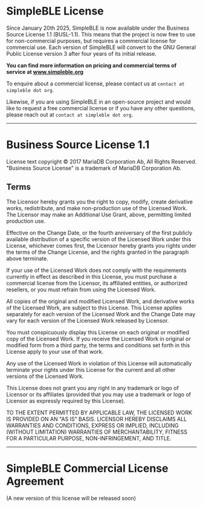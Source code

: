 # SimpleBLE License

Since January 20th 2025, SimpleBLE is now available under the Business Source License 1.1 (BUSL-1.1).
This means that the project is now free to use for non-commercial purposes, but requires a commercial
license for commercial use. Each version of SimpleBLE will convert to the GNU General Public License
version 3 after four years of its initial release.

**You can find more information on pricing and commercial terms of service at www.simpleble.org**

To enquire about a commercial license, please contact us at ``contact at simpleble dot org``.

Likewise, if you are using SimpleBLE in an open-source project and would like to request
a free commercial license or if you have any other questions, please reach out at ``contact at simpleble dot org``.

-------------------------------------------------------------------------------

# Business Source License 1.1

License text copyright © 2017 MariaDB Corporation Ab, All Rights Reserved. "Business Source License" is a trademark of MariaDB Corporation Ab.

## Terms

The Licensor hereby grants you the right to copy, modify, create derivative works, redistribute, and make non-production use of the Licensed Work. The Licensor may make an Additional Use Grant, above, permitting limited production use.

Effective on the Change Date, or the fourth anniversary of the first publicly available distribution of a specific version of the Licensed Work under this License, whichever comes first, the Licensor hereby grants you rights under the terms of the Change License, and the rights granted in the paragraph above terminate.

If your use of the Licensed Work does not comply with the requirements currently in effect as described in this License, you must purchase a commercial license from the Licensor, its affiliated entities, or authorized resellers, or you must refrain from using the Licensed Work.

All copies of the original and modified Licensed Work, and derivative works of the Licensed Work, are subject to this License. This License applies separately for each version of the Licensed Work and the Change Date may vary for each version of the Licensed Work released by Licensor.

You must conspicuously display this License on each original or modified copy of the Licensed Work. If you receive the Licensed Work in original or modified form from a third party, the terms and conditions set forth in this License apply to your use of that work.

Any use of the Licensed Work in violation of this License will automatically terminate your rights under this License for the current and all other versions of the Licensed Work.

This License does not grant you any right in any trademark or logo of Licensor or its affiliates (provided that you may use a trademark or logo of Licensor as expressly required by this License).

TO THE EXTENT PERMITTED BY APPLICABLE LAW, THE LICENSED WORK IS PROVIDED ON AN "AS IS" BASIS. LICENSOR HEREBY DISCLAIMS ALL WARRANTIES AND CONDITIONS, EXPRESS OR IMPLIED, INCLUDING (WITHOUT LIMITATION) WARRANTIES OF MERCHANTABILITY, FITNESS FOR A PARTICULAR PURPOSE, NON-INFRINGEMENT, AND TITLE.

-------------------------------------------------------------------------------

# SimpleBLE Commercial License Agreement

(A new version of this license will be released soon)
